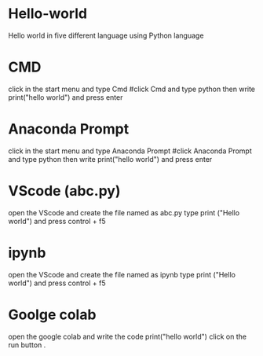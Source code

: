 # Hello-world
Hello world in five different language using Python language
# CMD
click in the start menu and type Cmd
#click Cmd and type python 
then write print("hello world")
and press enter 
# Anaconda Prompt
click in the start menu and type Anaconda Prompt
#click Anaconda Prompt and type python 
then write print("hello world")
and press enter 
# VScode (abc.py)
open the VScode and create the file named as abc.py
type print ("Hello world") and press control + f5
# ipynb
open the VScode and create the file named as ipynb
type print ("Hello world") and press control + f5
# Goolge colab
open the google colab and write the code print("hello world")
click on the run button .
